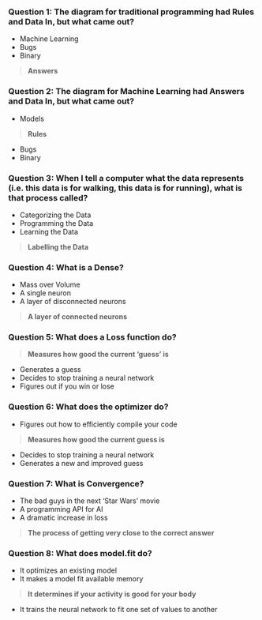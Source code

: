 
### Question 1: The diagram for traditional programming had Rules and Data In, but what came out?

* Machine Learning
* Bugs
* Binary
> **Answers**
### Question 2: The diagram for Machine Learning had Answers and Data In, but what came out?

* Models
> **Rules**
* Bugs
* Binary

### Question 3: When I tell a computer what the data represents (i.e. this data is for walking, this data is for running), what is that process called?

* Categorizing the Data
* Programming the Data
* Learning the Data
> **Labelling the Data**

### Question 4: What is a Dense?

* Mass over Volume
* A single neuron
* A layer of disconnected neurons
> **A layer of connected neurons**

### Question 5: What does a Loss function do?

> **Measures how good the current ‘guess’ is**
* Generates a guess
* Decides to stop training a neural network
* Figures out if you win or lose

### Question 6: What does the optimizer do?

* Figures out how to efficiently compile your code
> **Measures how good the current guess is**
* Decides to stop training a neural network
* Generates a new and improved guess

### Question 7: What is Convergence?

* The bad guys in the next ‘Star Wars’ movie
* A programming API for AI
* A dramatic increase in loss
> **The process of getting very close to the correct answer**

### Question 8: What does model.fit do?

* It optimizes an existing model
* It makes a model fit available memory
> **It determines if your activity is good for your body**
* It trains the neural network to fit one set of values to another
